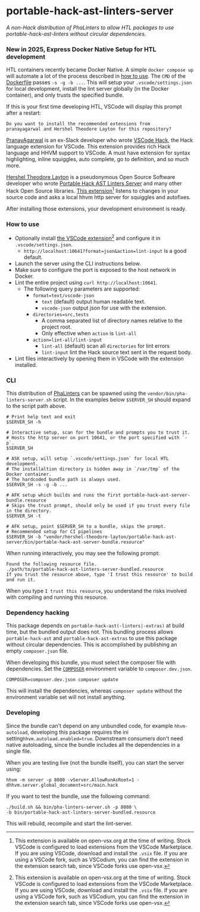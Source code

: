 # portable-hack-ast-linters-server

_A non-Hack distribution of PhaLinters to allow HTL packages to use portable-hack-ast-linters without circular dependencies._

### New in 2025, Express Docker Native Setup for HTL development

HTL containers recently became Docker Native. A simple `docker compose up`
will automate a lot of the process described in [how to use](#how-to-use).
The `CMD` of the [Dockerfile](./Dockerfile) passes `-s -g -b ...`.
This will setup your `.vscode/settings.json` for local development,
install the lint server globally (in the Docker container), and only trusts
the specified bundle.

If this is your first time developing HTL, VSCode will display this prompt
after a restart:

```
Do you want to install the recommended extensions from
pranayagarwal and Hershel Theodore Layton for this repository?
```

[PranayAgarwal](https://github.com/PranayAgarwal) is an ex-Slack developer
who wrote [VSCode Hack](https://github.com/slackhq/vscode-hack), the Hack
language extension for VSCode. This extension provides rich Hack language and
HHVM support to VSCode. A must have extension for syntax highlighting, inline
squiggles, auto complete, go to definition, and so much more.

[Hershel Theodore Layton](https://github.com/hershel-theodore-layton/) is
a pseudonymous Open Source Software developer who wrote
[Portable Hack AST Linters Server](./README.md) and many other Hack Open Source
libraries. [This extension](https://open-vsx.org/extension/hershel-theodore-layton/dead-simple-lint-server-integration)[^1]
listens to changes in your source code and asks a local hhvm http server for
squiggles and autofixes.

After installing those extensions, your development environment is ready.

### How to use

- Optionally install [the VSCode extension](https://open-vsx.org/extension/hershel-theodore-layton/dead-simple-lint-server-integration)[^1] and configure it in `.vscode/settings.json`.
  - `http://localhost:10641?format=json&action=lint-input` is a good default.
- Launch the server using the CLI instructions below.
- Make sure to configure the port is exposed to the host network in Docker.
- Lint the entire project using `curl http://localhost:10641`.
  - The following query parameters are supported:
    - `format=text/vscode-json`
      - `text` (default) output human readable text.
      - `vscode-json` output json for use with the extension.
    - `directories=src,tests`
      - A comma separated list of directory names relative to the project root.
      - Only effective when `action` is `lint-all`
    - `action=lint-all/lint-input`
      - `lint-all` (default) scan all `directories` for lint errors
      - `lint-input` lint the Hack source text sent in the request body.
- Lint files interactively by opening them in VSCode with the extension installed.

### CLI

This distribution of [PhaLinters](https://github.com/hershel-theodore-layton/portable-hack-ast-linters)
can be spawned using the `vendor/bin/pha-linters-server.sh` script.
In the examples below `$SERVER_SH` should expand to the script path above.

```SH
# Print help text and exit
$SERVER_SH -h

# Interactive setup, scan for the bundle and prompts you to trust it.
# Hosts the http server on port 10641, or the port specified with `-p`.
$SERVER_SH

# ASK setup, will setup `.vscode/settings.json` for local HTL development.
# The installaltion directory is hidden away in `/var/tmp` of the Docker container.
# The hardcoded bundle path is always used.
$SERVER_SH -s -g -b ...

# AFK setup which builds and runs the first portable-hack-ast-server-bundle.resource
# Skips the trust prompt, should only be used if you trust every file in the directory.
$SERVER_SH -t

# AFK setup, point $SERVER_SH to a bundle, skips the prompt.
# Recommended setup for CI pipelines
$SERVER_SH -b "vendor/hershel-theodore-layton/portable-hack-ast-server/bin/portable-hack-ast-server-bundle.resource"
```

When running interactively, you may see the following prompt:

```
Found the following resource file.
./path/to/portable-hack-ast-linters-server-bundled.resource
If you trust the resource above, type 'I trust this resource' to build and run it.
```

When you type `I trust this resource`, you understand the risks involved with
compiling and running this resource.

### Dependency hacking

This package depends on `portable-hack-ast(-linters|-extras)` at build time,
but the bundled output does not. This bundling process allows `portable-hack-ast`
and `portable-hack-ast-extras` to use this package without circular dependencies.
This is accomplished by publishing an empty `composer.json` file.

When developing this bundle, you must select the composer file with dependencies.
Set the [`COMPOSER`](https://getcomposer.org/doc/03-cli.md#composer) environment
variable to `composer.dev.json`.

```SH
COMPOSER=composer.dev.json composer update
```

This will install the dependencies, whereas `composer update` without the
environment variable set will not install anything.

### Developing

Since the bundle can't depend on any unbundled code, for example `hhvm-autoload`,
developing this package requires the ini setting`hhvm.autoload.enabled=true`.
Downstream consumers don't need native autoloading, since the bundle includes
all the dependencies in a single file.

When you are testing live (not the bundle itself), you can start the server using:

```SH
hhvm -m server -p 8080 -vServer.AllowRunAsRoot=1 -dhhvm.server.global_document=src/main.hack
```

If you want to test the bundle, use the following command:

```SH
./build.sh && bin/pha-linters-server.sh -p 8080 \
-b bin/portable-hack-ast-linters-server-bundled.resource
```

This will rebuild, recompile and start the lint-server.

[^1]:
    This extension is available on open-vsx.org at the time of writing.
    Stock VSCode is configured to load extensions from the VSCode Marketplace.
    If you are using VSCode, download and install the `.vsix` file.
    If you are using a VSCode fork, such as VSCodium, you can find the
    extension in the extension search tab, since VSCode forks use open-vsx.
